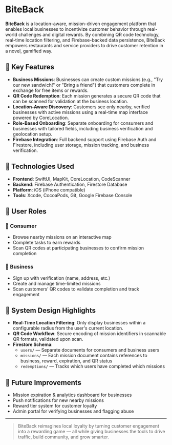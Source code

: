 # BiteBack

**BiteBack** is a location-aware, mission-driven engagement platform that enables local businesses to incentivize customer behavior through real-world challenges and digital rewards. By combining QR code technology, real-time location filtering, and Firebase-backed data persistence, BiteBack empowers restaurants and service providers to drive customer retention in a novel, gamified way.

## 🌟 Key Features

- **Business Missions**: Businesses can create custom missions (e.g., "Try our new sandwich!" or "Bring a friend") that customers complete in exchange for free items or rewards.
- **QR Code Redemption**: Each mission generates a secure QR code that can be scanned for validation at the business location.
- **Location-Aware Discovery**: Customers see only nearby, verified businesses with active missions using a real-time map interface powered by CoreLocation.
- **Role-Based Onboarding**: Separate onboarding for consumers and businesses with tailored fields, including business verification and geolocation setup.
- **Firebase Integration**: Full backend support using Firebase Auth and Firestore, including user storage, mission tracking, and business verification.

## 🔧 Technologies Used

- **Frontend**: SwiftUI, MapKit, CoreLocation, CodeScanner
- **Backend**: Firebase Authentication, Firestore Database
- **Platform**: iOS (iPhone compatible)
- **Tools**: Xcode, CocoaPods, Git, Google Firebase Console

## 📱 User Roles

### 👤 Consumer
- Browse nearby missions on an interactive map
- Complete tasks to earn rewards
- Scan QR codes at participating businesses to confirm mission completion

### 🏢 Business
- Sign up with verification (name, address, etc.)
- Create and manage time-limited missions
- Scan customers’ QR codes to validate completion and track engagement

## 🧠 System Design Highlights

- **Real-Time Location Filtering**: Only display businesses within a configurable radius from the user's current location.
- **QR Code Workflow**: Secure encoding of mission identifiers in scannable QR formats, validated upon scan.
- **Firestore Schema**:
  - `users/` — Separate documents for consumers and business users
  - `missions/` — Each mission document contains references to business, reward, expiration, and QR status
  - `redemptions/` — Tracks which users have completed which missions

## 🚀 Future Improvements

- Mission expiration & analytics dashboard for businesses
- Push notifications for new nearby missions
- Reward tier system for customer loyalty
- Admin portal for verifying businesses and flagging abuse
---

> BiteBack reimagines local loyalty by turning customer engagement into a rewarding game — all while giving businesses the tools to drive traffic, build community, and grow smarter.
